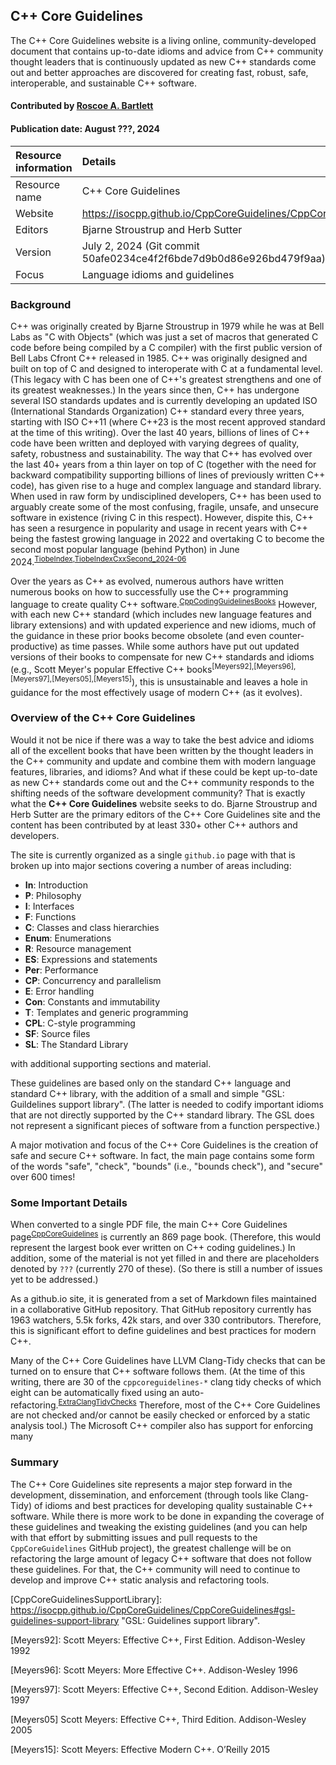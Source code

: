 ## C++ Core Guidelines

<!-- deck text start -->
The C++ Core Guidelines website is a living online, community-developed document that contains up-to-date idioms and advice from C++ community thought leaders that is continuously updated as new C++ standards come out and better approaches are discovered for creating fast, robust, safe, interoperable, and sustainable C++ software.
<!-- deck text end -->

#### Contributed by [Roscoe A. Bartlett](https://github.com/bartlettroscoe "Roscoe A. Bartlett")
#### Publication date: August ???, 2024

Resource information | Details
:--- | :---
Resource name | C++ Core Guidelines
Website | https://isocpp.github.io/CppCoreGuidelines/CppCoreGuidelines
Editors | Bjarne Stroustrup and Herb Sutter
Version | July 2, 2024 (Git commit 50afe0234ce4f2f6bde7d9b0d86e926bd479f9aa)
Focus | Language idioms and guidelines


### Background

C++ was originally created by Bjarne Stroustrup in 1979 while he was at Bell Labs as "C with Objects" (which was just a set of macros that generated C code before being compiled by a C compiler) with the first public version of Bell Labs Cfront C++ released in 1985.
C++ was originally designed and built on top of C and designed to interoperate with C at a fundamental level.
(This legacy with C has been one of C++'s greatest strengthens and one of its greatest weaknesses.)
In the years since then, C++ has undergone several ISO standards updates and is currently developing an updated ISO (International Standards Organization) C++ standard every three years, starting with ISO C++11 (where C++23 is the most recent approved standard at the time of this writing).
Over the last 40 years, billions of lines of C++ code have been written and deployed with varying degrees of quality, safety, robustness and sustainability.
The way that C++ has evolved over the last 40+ years from a thin layer on top of C (together with the need for backward compatibility supporting billions of lines of previously written C++ code), has given rise to a huge and complex language and standard library.
When used in raw form by undisciplined developers, C++ has been used to arguably create some of the most confusing, fragile, unsafe, and unsecure software in existence (riving C in this respect).
However, dispite this, C++ has seen a resurgence in popularity and usage in recent years with C++ being the fastest growing language in 2022 and overtaking C to become the second most popular language (behind Python) in June 2024.<sup>[TiobeIndex],[TiobeIndexCxxSecond_2024-06]</sup>

Over the years as C++ as evolved, numerous authors have written numerous books on how to successfully use the C++ programming language to create quality C++ software.<sup>[CppCodingGuidelinesBooks]</sup>
However, with each new C++ standard (which includes new language features and library extensions) and with updated experience and new idioms, much of the guidance in these prior books become obsolete (and even counter-productive) as time passes.
While some authors have put out updated versions of their books to compensate for new C++ standards and idioms (e.g., Scott Meyer's popular Effective C++ books<sup>[Meyers92],[Meyers96],[Meyers97],[Meyers05],[Meyers15]</sup>), this is unsustainable and leaves a hole in guidance for the most effectively usage of modern C++ (as it evolves).


### Overview of the C++ Core Guidelines

Would it not be nice if there was a way to take the best advice and idioms all of the excellent books that have been written by the thought leaders in the C++ community and update and combine them with modern language features, libraries, and idioms?
And what if these could be kept up-to-date as new C++ standards come out and the C++ community responds to the shifting needs of the software development community?
That is exactly what the **C++ Core Guidelines** website seeks to do.
Bjarne Stroustrup and Herb Sutter are the primary editors of the C++ Core Guidelines site and the content has been contributed by at least 330+ other C++ authors and developers.

The site is currently organized as a single `github.io` page with that is broken up into major sections covering a number of areas including:

* **In**: Introduction
* **P**: Philosophy
* **I**: Interfaces
* **F**: Functions
* **C**: Classes and class hierarchies
* **Enum**: Enumerations
* **R**: Resource management
* **ES**: Expressions and statements
* **Per**: Performance
* **CP**: Concurrency and parallelism
* **E**: Error handling
* **Con**: Constants and immutability
* **T**: Templates and generic programming
* **CPL**: C-style programming
* **SF**: Source files
* **SL**: The Standard Library

with additional supporting sections and material.

These guidelines are based only on the standard C++ language and standard C++ library, with the addition of a small and simple "GSL: Guildelines support library".
(The latter is needed to codify important idioms that are not directly supported by the C++ standard library.
The GSL does not represent a significant pieces of software from a function perspective.)

A major motivation and focus of the C++ Core Guidelines is the creation of safe and secure C++ software.
In fact, the main page contains some form of the words "safe", "check", "bounds" (i.e., "bounds check"), and "secure" over 600 times!

<!--- safe=182, safety=75, safely=15, unsafe=10, check=199, checked=47, unchecked=5, bounds=65, secure=1, security =16, --->


### Some Important Details

When converted to a single PDF file, the main C++ Core Guidelines page<sup>[CppCoreGuidelines]</sup> is currently an 869 page book.
(Therefore, this would represent the largest book ever written on C++ coding guidelines.)
In addition, some of the material is not yet filled in and there are placeholders denoted by `???` (currently 270 of these).
(So there is still a number of issues yet to be addressed.)

As a github.io site, it is generated from a set of Markdown files maintained in a collaborative GitHub repository.
That GitHub repository currently has 1963 watchers, 5.5k forks, 42k stars, and over 330 contributors.
Therefore, this is significant effort to define guidelines and best practices for modern C++.

Many of the C++ Core Guidelines have LLVM Clang-Tidy checks that can be turned on to ensure that C++ software follows them.
(At the time of this writing, there are 30 of the `cppcoreguidelines-*` clang tidy checks of which eight can be automatically fixed using an auto-refactoring.<sup>[ExtraClangTidyChecks]</sup>
Therefore, most of the C++ Core Guidelines are not checked and/or cannot be easily checked or enforced by a static analysis tool.)
The Microsoft C++ compiler also has support for enforcing many


### Summary

The C++ Core Guidelines site represents a major step forward in the development, dissemination, and enforcement (through tools like Clang-Tidy) of idioms and best practices for developing quality sustainable C++ software.
While there is more work to be done in expanding the coverage of these guidelines and tweaking the existing guidelines (and you can help with that effort by submitting issues and pull requests to the `CppCoreGuidelines` GitHub project), the greatest challenge will be on refactoring the large amount of legacy C++ software that does not follow these guidelines.
For that, the C++ community will need to continue to develop and improve C++ static analysis and refactoring tools.


<!---
Publish: yes
Topics: ???
Pinned: no
RSS update: ???
--->


<!--- References --->

[CppCoreGuidelines]: https://isocpp.github.io/CppCoreGuidelines/CppCoreGuidelines "C++ Core Guildelines: github.io site"

[CppCodingGuidelinesBooks]: https://isocpp.github.io/CppCoreGuidelines/CppCoreGuidelines#rfbooks-books-with-coding-guidelines "C++ Coding Guidelines Books"

[CppCoreGuidelinesSupportLibrary]: https://isocpp.github.io/CppCoreGuidelines/CppCoreGuidelines#gsl-guidelines-support-library "GSL: Guidelines support library".

[Meyers92]: Scott Meyers: Effective C++, First Edition. Addison-Wesley 1992

[Meyers96]: Scott Meyers: More Effective C++. Addison-Wesley 1996

[Meyers97]: Scott Meyers: Effective C++, Second Edition. Addison-Wesley 1997

[Meyers05] Scott Meyers: Effective C++, Third Edition. Addison-Wesley 2005

[Meyers15]: Scott Meyers: Effective Modern C++. O’Reilly 2015

[TiobeIndexCxxSecond_2024-06]: https://www.techrepublic.com/article/tiobe-index-june-2024 "TIOBE Programming Language Index News (June 2024): C++ Rises to Second Place {Megan Crouse, TechRepublic, June 11, 2024}"

[TiobeIndex]: https://www.tiobe.com/tiobe-index/ "Tiobe Programming Language Index"

[ExtraClangTidyChecks]: https://clang.llvm.org/extra/clang-tidy/checks/list.html "Extra Clang Tidy Checks"
